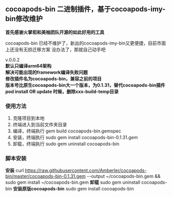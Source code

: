 ## cocoapods-bin 二进制插件，基于cocoapods-imy-bin修改维护

**首先感谢火掌柜和美柚团队开源的如此好用的工具**


cocoapods-bin 已经不维护了，新出的cocoapods-imy-bin又更便捷，目前市面上还没有无损迁移方案
没办法了，那就自己动手吧

v.0.0.2  
**默认只编译arm64架构**  
**解决可能出现的framework编译失败问题**  
**修改插件名为cocoapods-bin，兼容之前的项目**  
**版本号比原生cocoapods-bin大一个版本，为0.1.31，替代cocoapods-bin插件**   
**pod install OR update 时候，删除xxx-build-temp目录**  

### 使用方法
1. 克隆项目到本地
2. 终端进入到当前文件夹目录
3. 编译，终端执行  gem build cocoapods-bin.gemspec
4. 安装，终端执行  sudo gem install cocoapods-bin-0.1.31.gem
5. 卸载，终端执行  sudo gem uninstall cocoapods-bin

### 脚本安装
**安装**
    curl https://raw.githubusercontent.com/Amberler/cocoapods-bin/master/cocoapods-bin-0.1.31.gem --output ~/cocoapods-bin.gem && sudo gem install ~/cocoapods-bin.gem
**卸载**
    sudo gem uninstall cocoapods-bin
**安装原版cocoapods-bin**
    sudo gem install cocoapods-bin




